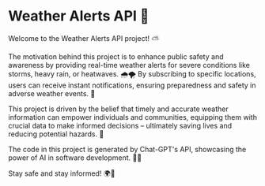 # Weather Alerts API 📡

Welcome to the Weather Alerts API project! ⛅

The motivation behind this project is to enhance public safety and awareness by providing real-time weather alerts for severe conditions like storms, heavy rain, or heatwaves. 🌧️🌪️ By subscribing to specific locations, users can receive instant notifications, ensuring preparedness and safety in adverse weather events. 🚨

This project is driven by the belief that timely and accurate weather information can empower individuals and communities, equipping them with crucial data to make informed decisions – ultimately saving lives and reducing potential hazards. 🙌

The code in this project is generated by Chat-GPT's API, showcasing the power of AI in software development. 🤖✨

Stay safe and stay informed! 🌍💙